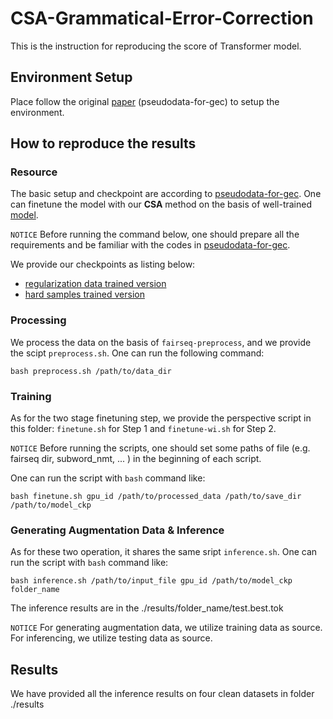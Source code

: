 # CSA-Grammatical-Error-Correction
This is the instruction for reproducing the score of Transformer model.

## Environment Setup
Place follow the original [paper](https://github.com/butsugiri/gec-pseudodata) (pseudodata-for-gec) to setup the environment.

## How to reproduce the results
### Resource
The basic setup and checkpoint are according to [pseudodata-for-gec](https://github.com/butsugiri/gec-pseudodata).
One can finetune the model with our **CSA** method on the basis of well-trained [model](https://gec-pseudo-data.s3-ap-northeast-1.amazonaws.com/ldc_giga.spell_error.finetune.checkpoint_best.pt). 

`NOTICE`
Before running the command below, one should prepare all the requirements and be familiar with the codes in [pseudodata-for-gec](https://github.com/butsugiri/gec-pseudodata).

We provide our checkpoints as listing below:
 - [regularization data trained version]()
 - [hard samples trained version]()

### Processing
We process the data on the basis of `fairseq-preprocess`, and we provide the scipt `preprocess.sh`. One can run the following command:
```
bash preprocess.sh /path/to/data_dir
```

### Training
As for the two stage finetuning step, we provide the perspective script in this folder: `finetune.sh` for Step 1 and `finetune-wi.sh` for Step 2. 

`NOTICE` Before running the scripts, one should set some paths of file (e.g. fairseq dir, subword_nmt, ... ) in the beginning of each script.

One can run the script with `bash` command like:
```
bash finetune.sh gpu_id /path/to/processed_data /path/to/save_dir /path/to/model_ckp
```
### Generating Augmentation Data & Inference
As for these two operation, it shares the same sript `inference.sh`.
One can run the script with `bash` command like:
```
bash inference.sh /path/to/input_file gpu_id /path/to/model_ckp folder_name
```

The inference results are in the ./results/folder_name/test.best.tok

`NOTICE`
For generating augmentation data, we utilize training data as source. 
For inferencing, we utilize testing data as source.


## Results
We have provided all the inference results on four clean datasets in folder ./results








